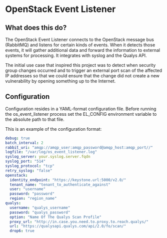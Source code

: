 # OpenStack Event Listener

## What does this do?

The OpenStack Event Listener connects to the OpenStack message bus (RabbitMQ)
and listens for certain kinds of events.  When it detects those events, it will
gather additional data and forward the information to external systems for
processing.  It integrates with syslog and the Qualys API.

The initial use case that inspired this project was to detect when security
group changes occurred and to trigger an external port scan of the affected IP
addresses so that we could ensure that the change did not create a new
vulnerability by opening something up to the Internet.

## Configuration

Configuration resides in a YAML-format configuration file.  Before running the
os_event_listener process set the EL_CONFIG environment variable to the
absolute path to that file.

This is an example of the configuration format:

```yaml
debug: true
batch_interval: 2
rabbit_uri: "amqp://amqp_user:amqp_password@amqp_host:amqp_port//"
logfile: "/var/log/os_event_listener.log"
syslog_server: your.syslog.server.fqdn
syslog_port: "514"
syslog_protocol: "tcp"
retry_syslog: "false"
openstack:
  identity_endpoint: "https://keystone.url:5000/v2.0/"
  tenant_name: "tenant_to_authenticate_against"
  user: "username"
  password: "password"
  region: "region_name"
qualys:
  username: "qualys_username"
  password: "qualys_password"
  option: "Name Of The Qualys Scan Profile"
  proxy_url: "http://in.case.you.need.to.proxy.to.reach.qualys/"
  url: "https://qualysapi.qualys.com/api/2.0/fo/scan/"
  drop6: true
```
